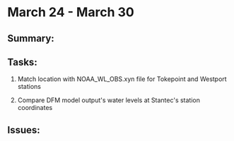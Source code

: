 # March 24 - March 30
## Summary:


## Tasks:
1) Match location with NOAA_WL_OBS.xyn file for Tokepoint and Westport stations




1) Compare DFM model output's water levels at Stantec's station coordinates


## Issues:

